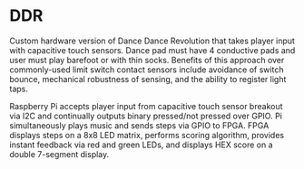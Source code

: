 # DDR
Custom hardware version of Dance Dance Revolution that takes player input with capacitive touch sensors. Dance pad must have 4 conductive pads and user must play barefoot or with thin socks. Benefits of this approach over commonly-used limit switch contact sensors include avoidance of switch bounce, mechanical robustness of sensing, and the ability to register light taps.

Raspberry Pi accepts player input from capacitive touch sensor breakout via I2C and continually outputs binary pressed/not pressed over GPIO. Pi simultaneously plays music and sends steps via GPIO to FPGA. FPGA displays steps on a 8x8 LED matrix, performs scoring algorithm, provides instant feedback via red and green LEDs, and displays HEX score on a double 7-segment display.
